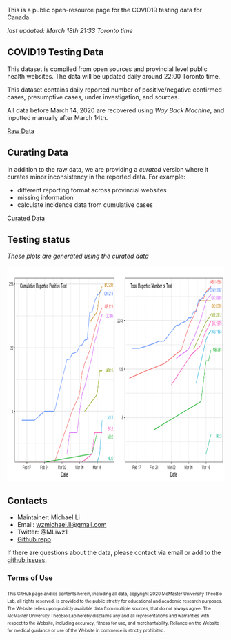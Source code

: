 This is a public open-resource page for the COVID19 testing data for Canada. 

_last updated: March 18th 21:33 Toronto time_

## COVID19 Testing Data

This dataset is compiled from open sources and provincial level public health websites. 
The data will be updated daily around 22:00 Toronto time.

This dataset contains daily reported number of positive/negative confirmed cases, presumptive cases, under investigation, and sources. 

All data before March 14, 2020 are recovered using _Way Back Machine_, and inputted manually after March 14th. 

[Raw Data](https://github.com/wzmli/COVID19-Canada/raw/master/COVID-19_test.csv)

## Curating Data

In addition to the raw data, we are providing a *curated* version where it curates minor inconsistency in the reported data.
For example:

- different reporting format across provincial websites
- missing information
- calculate incidence data from cumulative cases

[Curated Data](https://github.com/wzmli/COVID19-Canada/raw/master/clean.Rout.csv)

## Testing status

_These plots are generated using the curated data_

<img src="plot.png" width="1000" height="500">

## Contacts 

- Maintainer: Michael Li 
- Email: wzmichael.li@gmail.com
- Twitter: @MLiwz1
- [Github repo](https://github.com/wzmli/COVID19-Canada)

If there are questions about the data, please contact via email or add to the [github issues](https://github.com/wzmli/COVID19-Canada/issues). 

### Terms of Use

<font size="1"> This GitHub page and its contents herein, including all data, copyright 2020 McMaster University TheoBio Lab, all rights reserved, is provided to the public strictly for educational and academic research purposes.  The Website relies upon publicly available data from multiple sources, that do not always agree. The McMaster University TheoBio Lab hereby disclaims any and all representations and warranties with respect to the Website, including accuracy, fitness for use, and merchantability.  Reliance on the Website for medical guidance or use of the Website in commerce is strictly prohibited.</font>



